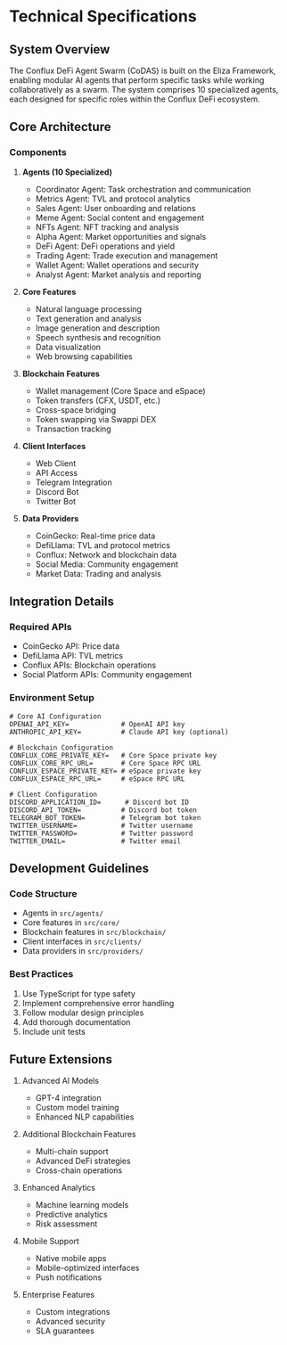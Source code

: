 # Technical Specifications

## System Overview

The Conflux DeFi Agent Swarm (CoDAS) is built on the Eliza Framework, enabling modular AI agents that perform specific tasks while working collaboratively as a swarm. The system comprises 10 specialized agents, each designed for specific roles within the Conflux DeFi ecosystem.

## Core Architecture

### Components

1. **Agents (10 Specialized)**
   - Coordinator Agent: Task orchestration and communication
   - Metrics Agent: TVL and protocol analytics
   - Sales Agent: User onboarding and relations
   - Meme Agent: Social content and engagement
   - NFTs Agent: NFT tracking and analysis
   - Alpha Agent: Market opportunities and signals
   - DeFi Agent: DeFi operations and yield
   - Trading Agent: Trade execution and management
   - Wallet Agent: Wallet operations and security
   - Analyst Agent: Market analysis and reporting

2. **Core Features**
   - Natural language processing
   - Text generation and analysis
   - Image generation and description
   - Speech synthesis and recognition
   - Data visualization
   - Web browsing capabilities

3. **Blockchain Features**
   - Wallet management (Core Space and eSpace)
   - Token transfers (CFX, USDT, etc.)
   - Cross-space bridging
   - Token swapping via Swappi DEX
   - Transaction tracking

4. **Client Interfaces**
   - Web Client
   - API Access
   - Telegram Integration
   - Discord Bot
   - Twitter Bot

5. **Data Providers**
   - CoinGecko: Real-time price data
   - DefiLlama: TVL and protocol metrics
   - Conflux: Network and blockchain data
   - Social Media: Community engagement
   - Market Data: Trading and analysis

## Integration Details

### Required APIs
- CoinGecko API: Price data
- DefiLlama API: TVL metrics
- Conflux APIs: Blockchain operations
- Social Platform APIs: Community engagement

### Environment Setup
```env
# Core AI Configuration
OPENAI_API_KEY=             # OpenAI API key
ANTHROPIC_API_KEY=          # Claude API key (optional)

# Blockchain Configuration
CONFLUX_CORE_PRIVATE_KEY=   # Core Space private key
CONFLUX_CORE_RPC_URL=       # Core Space RPC URL
CONFLUX_ESPACE_PRIVATE_KEY= # eSpace private key
CONFLUX_ESPACE_RPC_URL=     # eSpace RPC URL

# Client Configuration
DISCORD_APPLICATION_ID=      # Discord bot ID
DISCORD_API_TOKEN=          # Discord bot token
TELEGRAM_BOT_TOKEN=         # Telegram bot token
TWITTER_USERNAME=           # Twitter username
TWITTER_PASSWORD=           # Twitter password
TWITTER_EMAIL=              # Twitter email
```

## Development Guidelines

### Code Structure
- Agents in `src/agents/`
- Core features in `src/core/`
- Blockchain features in `src/blockchain/`
- Client interfaces in `src/clients/`
- Data providers in `src/providers/`

### Best Practices
1. Use TypeScript for type safety
2. Implement comprehensive error handling
3. Follow modular design principles
4. Add thorough documentation
5. Include unit tests

## Future Extensions

1. Advanced AI Models
   - GPT-4 integration
   - Custom model training
   - Enhanced NLP capabilities

2. Additional Blockchain Features
   - Multi-chain support
   - Advanced DeFi strategies
   - Cross-chain operations

3. Enhanced Analytics
   - Machine learning models
   - Predictive analytics
   - Risk assessment

4. Mobile Support
   - Native mobile apps
   - Mobile-optimized interfaces
   - Push notifications

5. Enterprise Features
   - Custom integrations
   - Advanced security
   - SLA guarantees